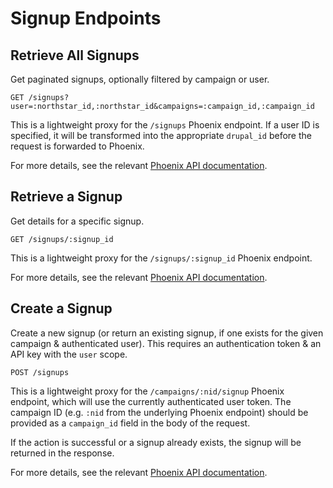 # Signup Endpoints

## Retrieve All Signups
Get paginated signups, optionally filtered by campaign or user.

```
GET /signups?user=:northstar_id,:northstar_id&campaigns=:campaign_id,:campaign_id
```

This is a lightweight proxy for the `/signups` Phoenix endpoint. If a user ID is specified, it will be transformed into 
the appropriate `drupal_id` before the request is forwarded to Phoenix.

For more details, see the relevant [Phoenix API documentation](https://github.com/DoSomething/phoenix/wiki/API#retrieve-a-signup-collection).


## Retrieve a Signup
Get details for a specific signup.

```
GET /signups/:signup_id
```

This is a lightweight proxy for the `/signups/:signup_id` Phoenix endpoint.

For more details, see the relevant [Phoenix API documentation](https://github.com/DoSomething/phoenix/wiki/API#retrieve-a-specific-signup).

## Create a Signup
Create a new signup (or return an existing signup, if one exists for the given campaign & authenticated user).
This requires an authentication token & an API key with the `user` scope.

```
POST /signups
```

This is a lightweight proxy for the `/campaigns/:nid/signup` Phoenix endpoint, which will use the currently authenticated
user token. The campaign ID (e.g. `:nid` from the underlying Phoenix endpoint) should be provided as a `campaign_id` field in
the body of the request.

If the action is successful or a signup already exists, the signup will be returned in the response.

For more details, see the relevant [Phoenix API documentation](https://github.com/DoSomething/phoenix/wiki/API#campaign-signup).

